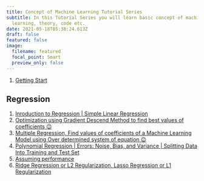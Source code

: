 ```yaml
---
title: Concept of Machine Learning Tutorial Series
subtitle: In this Tutorial Series you will learn basic concept of machine
  learning, theory, code etc.
date: 2021-05-18T05:38:24.613Z
draft: false
featured: false
image:
  filename: featured
  focal_point: Smart
  preview_only: false
---
```



1. <a href="https://medium.com/geekculture/concept-of-machine-learning-getting-start-562850486922">Getting Start</a>

## Regression
1. <a href="https://ujjwalkar.medium.com/linear-regression-465946664994">Inroduction to Regression | Simple Linear Regression </a>
2. <a href="https://ujjwalkar.medium.com/gradient-descend-method-d6e2a9d906be">Optimization using Gradient Descend Method to find best values of coefficients 😉</a>
3. <a href="https://ujjwalkar.medium.com/find-values-of-coefficients-of-a-machine-learning-model-using-over-determined-system-of-equation-6e5a55b22e11">Multiple Regression, Find values of coefficients of a Machine Learning Model using Over determined system of equation 😉 </a>
4. <a href="https://ujjwalkar.medium.com/concept-of-machine-learning-polynomial-regression-errors-noise-bias-and-variance-splitting-222193e2331f">Polynomial Regression | Errors: Noise, Bias, and Variance | Splitting Data Into Training and Test Set</a>
5. <a href="https://ujjwalkar.medium.com/concept-of-machine-learning-metric-assuming-performance-d00f15ef329c">Assuming performance</a>
6. <a href="https://ujjwalkar.medium.com/concept-of-machine-learning-ridge-regression-or-l2-regularization-58a5286e7375">Ridge Regression or L2 Regularization, Lasso Regression or L1 Regularization </a>